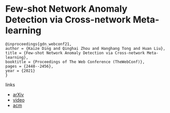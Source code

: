 # Few-shot Network Anomaly Detection via Cross-network Meta-learning

```
@inproceedings{gdn_webconf21,
author = {Kaize Ding and Qinghai Zhou and Hanghang Tong and Huan Liu},
title = {Few-shot Network Anomaly Detection via Cross-network Meta-learning},
booktitle = {Proceedings of The Web Conference (TheWebConf)},
pages = {2448--2456},
year = {2021}
}
```

links
- [arXiv](https://arxiv.org/abs/2102.11165)
- [video](https://www.youtube.com/watch?v=imHczXR5Qbo)
- [acm](https://dl.acm.org/doi/10.1145/3442381.3449922)